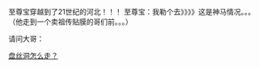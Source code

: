 至尊宝穿越到了21世纪的河北！！！
至尊宝：我勒个去》》》》这是神马情况。。。
（他走到一个卖祖传贴膜的哥们前。。。）


请问大哥：



[盘丝洞怎么走？](sell_film/sell_film.md)